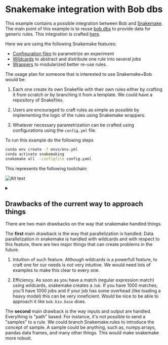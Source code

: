 # Snakemake integration with Bob dbs

This example contains a possible integration between Bob and [Snakemake](https://snakemake.readthedocs.io).
The main point of this example is to reuse [bob.dbs](https://www.idiap.ch/software/bob/docs/bob/docs/stable/#database-interfaces>) to provide data for generic rules.
This integration is crafted [here](https://github.com/tiagofrepereira2012/snakemaking/blob/master/5.bob.bio.dbs/snakemakedb.py).

Here we are using the following Snakemake features:

  - [Configuration files](https://snakemake.readthedocs.io/en/stable/snakefiles/configuration.html) to parametrize an experiment
  - [Wildcards](https://snakemake.readthedocs.io/en/stable/snakefiles/rules.html#wildcards) to abstract and distribute one rule into several jobs
  - [Wrappers](https://snakemake.readthedocs.io/en/stable/snakefiles/modularization.html#wrappers) to modularized better re-use rules.

 
The usage plan for someone that is interested to use Snakemake+Bob would be:

  1. Each one create its own Snakefile with their own rules either by crafting it from scratch or by branching it from a template. We could have a repository of Snakefiles.

  2. Users are encouraged to craft rules as simple as possible by implementing the logic of the rules using Snakemake wrappers.

  3. Whatever necessary parametrization can be crafted using configurations using the `config.yml` file.



To run this example do the following steps


```sh
conda env create -f envs/env.yml
conda activate snakemaking
snakemake all --configfile config.yaml
```

This represents the following toolchain:


![Alt text](https://g.gravizo.com/source/custom_mark10?https://raw.githubusercontent.com/tiagofrepereira2012/snakemaking/master/5.bob.bio.dbs/README.md)
<details><summary></summary>
custom_mark10
digraph snakemake_dag {
    graph[bgcolor=white, margin=0];
    node[shape=box, style=rounded, fontname=sans,                 fontsize=10, penwidth=2];
    edge[penwidth=2, color=grey];
	0[label = "all", color = "0.28 0.6 0.85", style="rounded"];
	1[label = "SCORE", color = "0.17 0.6 0.85", style="rounded"];
	2[label = "ENROLL", color = "0.11 0.6 0.85", style="rounded"];
	3[label = "PROJECT", color = "0.44 0.6 0.85", style="rounded"];
	4[label = "TRAIN", color = "0.33 0.6 0.85", style="rounded"];
	5[label = "EXTRACTOR", color = "0.50 0.6 0.85", style="rounded"];
	6[label = "PREPROCESSING", color = "0.06 0.6 0.85", style="rounded"];
	1 -> 0
	4 -> 1
	2 -> 1
	3 -> 1
	3 -> 2
	5 -> 3
	4 -> 3
	5 -> 4
	6 -> 5
}
custom_mark10
</details>


## Drawbacks of the current way to approach things

There are two main drawbacks on the way that snakemake handled things.

The **first** main drawback is the way that parallelization is handled.
Data parallelization in snakemake is handled with wildcards and with respect to this feature, there are two major things that can create problems in the future.
 1. Intuition of such feature. Although wildcards is a powerfull feature, to craft one for our needs is not very intuitive. We would need lots of examples to make this clear to every one.

 2. Efficiency. As soon as you have a match (regular expression match) using wildcards, snakemake creates a `Job`. If you have 1000 matches, you'll have 1000 jobs and if your job has some overhead (like loading a heavy model) this can be very inneficient. Would be nice to be able to approach it like `bob.bio.base` does.

The **second** main drawback is the way inputs and output are handled.
Everything is "path" based.
For instance, it's not possible to send a "samples" to a rule.
We could branch Snakemake.rules to introduce the concept of sample.
A sample could be anything, such as, numpy.arrays, pandas data frames, and many other things.
This would make snakemake more robust.






